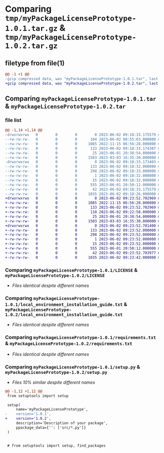 # Comparing `tmp/myPackageLicensePrototype-1.0.1.tar.gz` & `tmp/myPackageLicensePrototype-1.0.2.tar.gz`

## filetype from file(1)

```diff
@@ -1 +1 @@
-gzip compressed data, was "myPackageLicensePrototype-1.0.1.tar", last modified: Fri Jun  2 09:18:33 2023, max compression
+gzip compressed data, was "myPackageLicensePrototype-1.0.2.tar", last modified: Fri Jun  2 09:23:52 2023, max compression
```

## Comparing `myPackageLicensePrototype-1.0.1.tar` & `myPackageLicensePrototype-1.0.2.tar`

### file list

```diff
@@ -1,14 +1,14 @@
-drwxrwxrwx   0        0        0        0 2023-06-02 09:18:33.175579 myPackageLicensePrototype-1.0.1/
--rw-rw-rw-   0        0        0      104 2023-06-02 08:55:03.000000 myPackageLicensePrototype-1.0.1/Implementation.py
--rw-rw-rw-   0        0        0     1085 2022-11-15 06:56:28.000000 myPackageLicensePrototype-1.0.1/LICENSE
--rw-rw-rw-   0        0        0      133 2023-06-02 09:18:33.174307 myPackageLicensePrototype-1.0.1/PKG-INFO
--rw-rw-rw-   0        0        0       25 2023-06-01 20:38:54.000000 myPackageLicensePrototype-1.0.1/README.md
--rw-rw-rw-   0        0        0     1503 2023-03-03 16:35:30.000000 myPackageLicensePrototype-1.0.1/local_environment_installation_guide.txt
-drwxrwxrwx   0        0        0        0 2023-06-02 09:18:33.173403 myPackageLicensePrototype-1.0.1/myPackageLicensePrototype.egg-info/
--rw-rw-rw-   0        0        0      133 2023-06-02 09:18:32.000000 myPackageLicensePrototype-1.0.1/myPackageLicensePrototype.egg-info/PKG-INFO
--rw-rw-rw-   0        0        0      298 2023-06-02 09:18:33.000000 myPackageLicensePrototype-1.0.1/myPackageLicensePrototype.egg-info/SOURCES.txt
--rw-rw-rw-   0        0        0        1 2023-06-02 09:18:32.000000 myPackageLicensePrototype-1.0.1/myPackageLicensePrototype.egg-info/dependency_links.txt
--rw-rw-rw-   0        0        0       15 2023-06-02 09:18:32.000000 myPackageLicensePrototype-1.0.1/myPackageLicensePrototype.egg-info/top_level.txt
--rw-rw-rw-   0        0        0      555 2023-06-01 20:50:12.000000 myPackageLicensePrototype-1.0.1/requirements.txt
--rw-rw-rw-   0        0        0       42 2023-06-02 09:18:33.175579 myPackageLicensePrototype-1.0.1/setup.cfg
--rw-rw-rw-   0        0        0     1035 2023-06-02 09:18:26.000000 myPackageLicensePrototype-1.0.1/setup.py
+drwxrwxrwx   0        0        0        0 2023-06-02 09:23:52.702969 myPackageLicensePrototype-1.0.2/
+-rw-rw-rw-   0        0        0     1085 2022-11-15 06:56:28.000000 myPackageLicensePrototype-1.0.2/LICENSE
+-rw-rw-rw-   0        0        0      133 2023-06-02 09:23:52.702969 myPackageLicensePrototype-1.0.2/PKG-INFO
+-rw-rw-rw-   0        0        0      110 2023-06-02 09:22:58.000000 myPackageLicensePrototype-1.0.2/PackageContent.py
+-rw-rw-rw-   0        0        0       25 2023-06-01 20:38:54.000000 myPackageLicensePrototype-1.0.2/README.md
+-rw-rw-rw-   0        0        0     1503 2023-03-03 16:35:30.000000 myPackageLicensePrototype-1.0.2/local_environment_installation_guide.txt
+drwxrwxrwx   0        0        0        0 2023-06-02 09:23:52.701400 myPackageLicensePrototype-1.0.2/myPackageLicensePrototype.egg-info/
+-rw-rw-rw-   0        0        0      133 2023-06-02 09:23:52.000000 myPackageLicensePrototype-1.0.2/myPackageLicensePrototype.egg-info/PKG-INFO
+-rw-rw-rw-   0        0        0      298 2023-06-02 09:23:52.000000 myPackageLicensePrototype-1.0.2/myPackageLicensePrototype.egg-info/SOURCES.txt
+-rw-rw-rw-   0        0        0        1 2023-06-02 09:23:52.000000 myPackageLicensePrototype-1.0.2/myPackageLicensePrototype.egg-info/dependency_links.txt
+-rw-rw-rw-   0        0        0       15 2023-06-02 09:23:52.000000 myPackageLicensePrototype-1.0.2/myPackageLicensePrototype.egg-info/top_level.txt
+-rw-rw-rw-   0        0        0      555 2023-06-01 20:50:12.000000 myPackageLicensePrototype-1.0.2/requirements.txt
+-rw-rw-rw-   0        0        0       42 2023-06-02 09:23:52.703977 myPackageLicensePrototype-1.0.2/setup.cfg
+-rw-rw-rw-   0        0        0     1035 2023-06-02 09:23:42.000000 myPackageLicensePrototype-1.0.2/setup.py
```

### Comparing `myPackageLicensePrototype-1.0.1/LICENSE` & `myPackageLicensePrototype-1.0.2/LICENSE`

 * *Files identical despite different names*

### Comparing `myPackageLicensePrototype-1.0.1/local_environment_installation_guide.txt` & `myPackageLicensePrototype-1.0.2/local_environment_installation_guide.txt`

 * *Files identical despite different names*

### Comparing `myPackageLicensePrototype-1.0.1/requirements.txt` & `myPackageLicensePrototype-1.0.2/requirements.txt`

 * *Files identical despite different names*

### Comparing `myPackageLicensePrototype-1.0.1/setup.py` & `myPackageLicensePrototype-1.0.2/setup.py`

 * *Files 10% similar despite different names*

```diff
@@ -1,12 +1,12 @@
 from setuptools import setup
 
 setup(
     name='myPackageLicensePrototype',
-    version='1.0.1',
+    version='1.0.2',
     description='Description of your package',
     ppackage_data={'': ['src/*.py']}
 )
 
 
 # from setuptools import setup, find_packages
```

